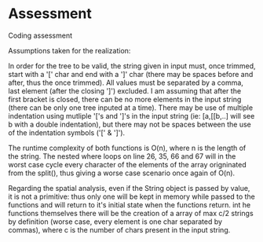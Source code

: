 # Assessment


Coding assessment


Assumptions taken for the realization:

In order for the tree to be valid, the string given in input must, once trimmed, start with a '[' char and end with a ']' char (there may be spaces before and after, thus the once trimmed).
All values must be separated by a comma, last element (after the closing ']') excluded.
I am assuming that after the first bracket is closed, there can be no more elements in the input string (there can be only one tree inputed at a time).
There may be use of multiple indentation using mutliple '['s and ']'s in the input string (ie: [a,[[b,..] will see b with a double indentation), but there may not be spaces between the use of the indentation symbols ('[' & ']').



The runtime complexity of both functions is O(n), where n is the length of the string. The nested where loops on line 26, 35, 66 and 67 will in the worst case cycle every character of the elements of the array origninated from the split(), thus giving a worse case scenario once again of O(n).


Regarding the spatial analysis, even if the String object is passed by value, it is not a primitive: thus only one will be kept in memory while passed to the functions and will return to it's initial state when the functions return. int he functions themselves there will be the creation of a array of max c/2 strings by definition (worse case, every element is one char separated by commas), where c is the number of chars present in the input string.
